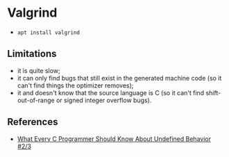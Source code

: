 # Valgrind

* `apt install valgrind`

## Limitations

* it is quite slow;
* it can only find bugs that still exist in the generated machine code (so it
can't find things the optimizer removes);
* it and doesn't know that the source language is C (so it can't find
shift-out-of-range or signed integer overflow bugs).

## References

* [What Every C Programmer Should Know About Undefined Behavior #2/3](https://blog.llvm.org/2011/05/what-every-c-programmer-should-know_14.html)